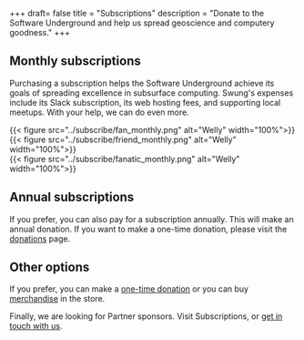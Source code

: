 +++
draft= false
title = "Subscriptions"
description = "Donate to the Software Underground and help us spread geoscience and computery goodness."
+++

## Monthly subscriptions

Purchasing a subscription helps the Software Underground achieve its goals
of spreading excellence in subsurface computing.
Swung's expenses include its Slack subscription, its web hosting fees,
and supporting local meetups. With your help, we can do even more.

<div class="is-row">
  <div class="is-col is-33">
    {{< figure src="../subscribe/fan_monthly.png" alt="Welly" width="100%">}}
  </div>
  <div class="is-col is-33">
    {{< figure src="../subscribe/friend_monthly.png" alt="Welly" width="100%">}}
  </div>
  <div class="is-col is-33">
    {{< figure src="../subscribe/fanatic_monthly.png" alt="Welly" width="100%">}}
  </div>
</div>

## Annual subscriptions

If you prefer, you can also pay for a subscription annually.
This will make an annual donation. If you want to make a one-time donation,
please visit the [donations](../donate) page.

## Other options

If you prefer, you can make a [one-time donation](../donate) or
you can buy [merchandise](../merchandise) in the store.

Finally, we are looking for Partner sponsors.
Visit Subscriptions, or [get in touch with us](../contact).
